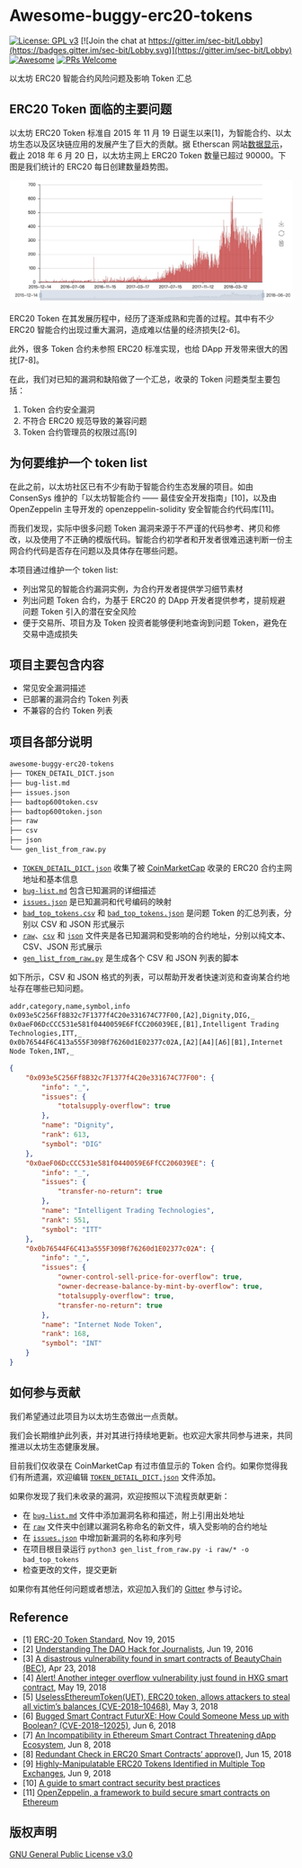 

# Awesome-buggy-erc20-tokens
[![License: GPL v3](https://img.shields.io/badge/License-GPL%20v3-blue.svg)](https://www.gnu.org/licenses/gpl-3.0)
[![Join the chat at https://gitter.im/sec-bit/Lobby](https://badges.gitter.im/sec-bit/Lobby.svg)](https://gitter.im/sec-bit/Lobby)
[![Awesome](https://cdn.rawgit.com/sindresorhus/awesome/d7305f38d29fed78fa85652e3a63e154dd8e8829/media/badge.svg)](https://github.com/sindresorhus/awesome)
[![PRs Welcome](https://img.shields.io/badge/PRs-welcome-brightgreen.svg?style=flat-square)](http://makeapullrequest.com)

以太坊 ERC20 智能合约风险问题及影响 Token 汇总

## ERC20 Token 面临的主要问题

以太坊 ERC20 Token 标准自 2015 年 11 月 19 日诞生以来[1]，为智能合约、以太坊生态以及区块链应用的发展产生了巨大的贡献。据 Etherscan 网站[数据显示](https://etherscan.io/tokens)，截止 2018 年 6 月 20 日，以太坊主网上 ERC20 Token 数量已超过 90000。下图是我们统计的 ERC20 每日创建数量趋势图。

![以太坊主网上 ERC20 合约每日创建数量](img/erc20-creation.jpeg)

ERC20 Token 在其发展历程中，经历了逐渐成熟和完善的过程。其中有不少 ERC20 智能合约出现过重大漏洞，造成难以估量的经济损失[2-6]。

此外，很多 Token 合约未参照 ERC20 标准实现，也给 DApp 开发带来很大的困扰[7-8]。

在此，我们对已知的漏洞和缺陷做了一个汇总，收录的 Token 问题类型主要包括：

1. Token 合约安全漏洞
2. 不符合 ERC20 规范导致的兼容问题
3. Token 合约管理员的权限过高[9]

## 为何要维护一个 token list

在此之前，以太坊社区已有不少有助于智能合约生态发展的项目。如由 ConsenSys 维护的「以太坊智能合约 —— 最佳安全开发指南」[10]，以及由 OpenZeppelin 主导开发的 openzeppelin-solidity 安全智能合约代码库[11]。

而我们发现，实际中很多问题 Token 漏洞来源于不严谨的代码参考、拷贝和修改，以及使用了不正确的模版代码。智能合约初学者和开发者很难迅速判断一份主网合约代码是否存在问题以及具体存在哪些问题。

本项目通过维护一个 token list:

+ 列出常见的智能合约漏洞实例，为合约开发者提供学习细节素材
+ 列出问题 Token 合约，为基于 ERC20 的 DApp 开发者提供参考，提前规避问题 Token 引入的潜在安全风险
+ 便于交易所、项目方及 Token 投资者能够便利地查询到问题 Token，避免在交易中造成损失

## 项目主要包含内容

+ 常见安全漏洞描述
+ 已部署的漏洞合约 Token 列表
+ 不兼容的合约 Token 列表

## 项目各部分说明

```bash
awesome-buggy-erc20-tokens
├── TOKEN_DETAIL_DICT.json
├── bug-list.md
├── issues.json
├── badtop600token.csv
├── badtop600token.json
├── raw
├── csv
├── json
└── gen_list_from_raw.py
```

- [`TOKEN_DETAIL_DICT.json`](TOKEN_DETAIL_DICT.json) 收集了被 [CoinMarketCap](https://coinmarketcap.com/tokens/) 收录的 ERC20 合约主网地址和基本信息
- [`bug-list.md`](bug-list.md) 包含已知漏洞的详细描述
- [`issues.json`](issues.json) 是已知漏洞和代号编码的映射
- [`bad_top_tokens.csv`](bad_top_tokens.csv) 和 [`bad_top_tokens.json`](bad_top_tokens.json) 是问题 Token 的汇总列表，分别以 CSV 和 JSON 形式展示
- [`raw`](raw)、[`csv`](csv) 和 [`json`](json) 文件夹是各已知漏洞和受影响的合约地址，分别以纯文本、CSV、JSON 形式展示
- [`gen_list_from_raw.py`](gen_list_from_raw.py) 是生成各个 CSV 和 JSON 列表的脚本

如下所示，CSV 和 JSON 格式的列表，可以帮助开发者快速浏览和查询某合约地址存在哪些已知问题。

```csv
addr,category,name,symbol,info
0x093e5C256Ff8B32c7F1377f4C20e331674C77F00,[A2],Dignity,DIG,_
0x0aeF06DcCCC531e581f0440059E6FfCC206039EE,[B1],Intelligent Trading Technologies,ITT,_
0x0b76544F6C413a555F309Bf76260d1E02377c02A,[A2][A4][A6][B1],Internet Node Token,INT,_
```

```json
{
    "0x093e5C256Ff8B32c7F1377f4C20e331674C77F00": {
        "info": "_",
        "issues": {
            "totalsupply-overflow": true
        },
        "name": "Dignity",
        "rank": 613,
        "symbol": "DIG"
    },
    "0x0aeF06DcCCC531e581f0440059E6FfCC206039EE": {
        "info": "_",
        "issues": {
            "transfer-no-return": true
        },
        "name": "Intelligent Trading Technologies",
        "rank": 551,
        "symbol": "ITT"
    },
    "0x0b76544F6C413a555F309Bf76260d1E02377c02A": {
        "info": "_",
        "issues": {
            "owner-control-sell-price-for-overflow": true,
            "owner-decrease-balance-by-mint-by-overflow": true,
            "totalsupply-overflow": true,
            "transfer-no-return": true
        },
        "name": "Internet Node Token",
        "rank": 168,
        "symbol": "INT"
    }
}
```

## 如何参与贡献

我们希望通过此项目为以太坊生态做出一点贡献。

我们会长期维护此列表，并对其进行持续地更新。也欢迎大家共同参与进来，共同推进以太坊生态健康发展。

目前我们仅收录在 CoinMarketCap 有过市值显示的 Token 合约。如果你觉得我们有所遗漏，欢迎编辑 [`TOKEN_DETAIL_DICT.json`](TOKEN_DETAIL_DICT.json) 文件添加。

如果你发现了我们未收录的漏洞，欢迎按照以下流程贡献更新：

- 在 [`bug-list.md`](bug-list.md) 文件中添加漏洞名称和描述，附上引用出处地址
- 在 [`raw`](raw) 文件夹中创建以漏洞名称命名的新文件，填入受影响的合约地址
- 在 [`issues.json`](issues.json) 中增加新漏洞的名称和序列号
- 在项目根目录运行 `python3 gen_list_from_raw.py -i raw/* -o bad_top_tokens`
- 检查更改的文件，提交更新

如果你有其他任何问题或者想法，欢迎加入我们的 [Gitter](https://gitter.im/sec-bit/Lobby) 参与讨论。

## Reference

- [1] [ERC-20 Token Standard](https://github.com/ethereum/EIPs/blob/master/EIPS/eip-20.md), 
Nov 19, 2015
- [2] [Understanding The DAO Hack for Journalists](https://medium.com/@pullnews/understanding-the-dao-hack-for-journalists-2312dd43e993), Jun 19, 2016
- [3] [A disastrous vulnerability found in smart contracts of BeautyChain (BEC)](https://medium.com/secbit-media/a-disastrous-vulnerability-found-in-smart-contracts-of-beautychain-bec-dbf24ddbc30e), Apr 23, 2018
- [4] [Alert! Another integer overflow vulnerability just found in HXG smart contract](https://medium.com/secbit-media/alert-another-integer-overflow-vulnerability-just-found-in-hxg-smart-contract-ff2f69fdd242), May 19, 2018
- [5] [UselessEthereumToken(UET), ERC20 token, allows attackers to steal all victim’s balances (CVE-2018–10468)](https://medium.com/coinmonks/uselessethereumtoken-uet-erc20-token-allows-attackers-to-steal-all-victims-balances-543d42ac808e), May 3, 2018
- [6] [Bugged Smart Contract FuturXE: How Could Someone Mess up with Boolean? (CVE-2018–12025)](https://medium.com/secbit-media/bugged-smart-contract-f-e-how-could-someone-mess-up-with-boolean-d2251defd6ff), Jun 6, 2018
- [7] [An Incompatibility in Ethereum Smart Contract Threatening dApp Ecosystem](https://medium.com/loopring-protocol/an-incompatibility-in-smart-contract-threatening-dapp-ecosystem-72b8ca5db4da), Jun 8, 2018
- [8] [Redundant Check in ERC20 Smart Contracts’ approve()](https://medium.com/secbit-media/redundant-check-in-erc20-smart-contracts-approve-5a675bb88261), Jun 15, 2018
- [9] [Highly-Manipulatable ERC20 Tokens Identified in Multiple Top Exchanges](https://medium.com/@peckshield/highly-manipulatable-erc20-tokens-identified-in-multiple-top-exchanges-including-binance-d158deab4b9a), Jun 9, 2018
- [10] [A guide to smart contract security best practices](https://github.com/ConsenSys/smart-contract-best-practices)
- [11] [OpenZeppelin, a framework to build secure smart contracts on Ethereum](https://github.com/OpenZeppelin/openzeppelin-solidity)

## 版权声明

[GNU General Public License v3.0](https://www.gnu.org/licenses/gpl-3.0.en.html)
